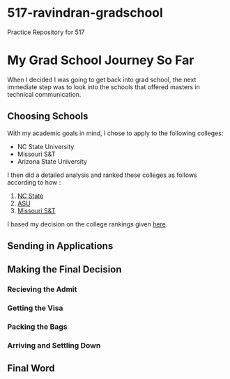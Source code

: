 # 517-ravindran-gradschool

Practice Repository for 517

# My Grad School Journey So Far

When I decided I was going to get back into grad school, the next immediate step was to look into the schools that offered masters in technical communication.


## Choosing Schools

With my academic goals in mind, I chose to apply to the following colleges:

* NC State University 
* Missouri S&T
* Arizona State University

I then did a detailed analysis and ranked these colleges as follows according to how :

1. [NC State](www.ncsu.com)
2. [ASU](https://asuonline.asu.edu)
3. [Missouri S&T](www.mst.edu)

I based my decision on the college rankings given [here][another link]. 

## Sending in Applications


## Making the Final Decision 

### Recieving the Admit

### Getting the Visa

### Packing the Bags

### Arriving and Settling Down

## Final Word

[another link]: https://www.niche.com/colleges/search/best-colleges/